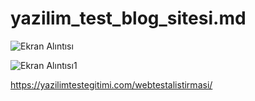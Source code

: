 # yazilim_test_blog_sitesi.md

![Ekran Alıntısı](https://github.com/onuryuney/yazilim_test_blog_sitesi.md/assets/118278996/02f2eb6f-d0f3-45b2-92ea-75b6e4ec60c4)


![Ekran Alıntısı1](https://github.com/onuryuney/yazilim_test_blog_sitesi.md/assets/118278996/cb920b91-0273-4ed6-99e1-5a540d79d551)




https://yazilimtestegitimi.com/webtestalistirmasi/
